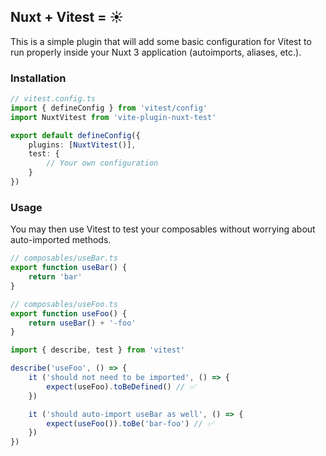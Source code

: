 ## Nuxt + Vitest = ☀️

This is a simple plugin that will add some basic configuration for Vitest to run properly inside your Nuxt 3 application (autoimports, aliases, etc.).

### Installation

```ts
// vitest.config.ts
import { defineConfig } from 'vitest/config'
import NuxtVitest from 'vite-plugin-nuxt-test'

export default defineConfig({
    plugins: [NuxtVitest()],
    test: {
        // Your own configuration
    }
})
```

### Usage

You may then use Vitest to test your composables without worrying about auto-imported methods.

```ts
// composables/useBar.ts
export function useBar() {
    return 'bar'
}
```



```ts
// composables/useFoo.ts
export function useFoo() {
    return useBar() + '-foo'
}
```



```ts
import { describe, test } from 'vitest'

describe('useFoo', () => {
    it ('should not need to be imported', () => {
        expect(useFoo).toBeDefined() // ✅
    })

    it ('should auto-import useBar as well', () => {
        expect(useFoo()).toBe('bar-foo') // ✅
    })
})
```

